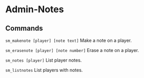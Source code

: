 # Admin-Notes
## Commands
`sm_makenote [player] [note text]` Make a note on a player.

`sm_erasenote [player] [note number]` Erase a note on a player.

`sm_notes [player]` List player notes.

`sm_listnotes` List players with notes.
